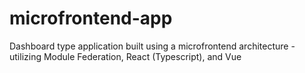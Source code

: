 # microfrontend-app
Dashboard type application built using a microfrontend architecture - utilizing Module Federation, React (Typescript), and Vue

